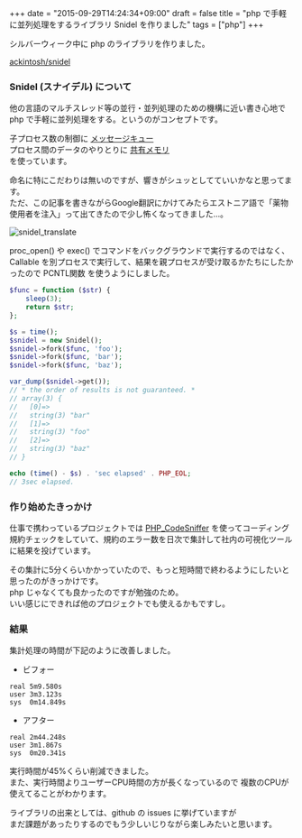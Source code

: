 +++
date = "2015-09-29T14:24:34+09:00"
draft = false
title = "php で手軽に並列処理をするライブラリ Snidel を作りました"
tags = ["php"]
+++

シルバーウィーク中に php のライブラリを作りました。

<!--more-->

<a class="embedly-card" href="https://github.com/ackintosh/snidel">ackintosh/snidel</a>
<script async src="//cdn.embedly.com/widgets/platform.js" charset="UTF-8"></script>

### Snidel (スナイデル) について

他の言語のマルチスレッド等の並行・並列処理のための機構に近い書き心地で
php で手軽に並列処理をする。というのがコンセプトです。


子プロセス数の制御に <a href="http://php.net/manual/ja/function.msg-get-queue.php" target="_blank">メッセージキュー</a>  
プロセス間のデータのやりとりに <a href="http://php.net/manual/ja/ref.shmop.php" target="_blank">共有メモリ</a>  
を使っています。

命名に特にこだわりは無いのですが、響きがシュッとしてていいかなと思ってます。  
ただ、この記事を書きながらGoogle翻訳にかけてみたらエストニア語で「薬物使用者を注入」って出てきたので少し怖くなってきました...。

![snidel_translate](https://dl.dropboxusercontent.com/u/22083548/octopress/snidel_translate.png)

proc_open() や exec() でコマンドをバックグラウンドで実行するのではなく、  
Callable を別プロセスで実行して、結果を親プロセスが受け取るかたちにしたかったので PCNTL関数 を使うようにしました。

```php
$func = function ($str) {
    sleep(3);
    return $str;
};

$s = time();
$snidel = new Snidel();
$snidel->fork($func, 'foo');
$snidel->fork($func, 'bar');
$snidel->fork($func, 'baz');

var_dump($snidel->get());
// * the order of results is not guaranteed. *
// array(3) {
//   [0]=>
//   string(3) "bar"
//   [1]=>
//   string(3) "foo"
//   [2]=>
//   string(3) "baz"
// }

echo (time() - $s) . 'sec elapsed' . PHP_EOL;
// 3sec elapsed.

```

### 作り始めたきっかけ

仕事で携わっているプロジェクトでは <a href="https://github.com/squizlabs/PHP_CodeSniffer" target="_balnk">PHP_CodeSniffer</a> を使ってコーディング規約チェックをしていて、規約のエラー数を日次で集計して社内の可視化ツールに結果を投げています。

その集計に5分くらいかかっていたので、もっと短時間で終わるようにしたいと思ったのがきっかけです。  
php じゃなくても良かったのですが勉強のため。  
いい感じにできれば他のプロジェクトでも使えるかもですし。

### 結果

集計処理の時間が下記のように改善しました。

- ビフォー

```
real 5m9.580s
user 3m3.123s
sys  0m14.849s
```

- アフター

```
real 2m44.248s
user 3m1.867s
sys  0m20.341s
```

実行時間が45%くらい削減できました。  
また、実行時間よりユーザーCPU時間の方が長くなっているので
複数のCPUが使えてることがわかります。

ライブラリの出来としては、github の issues に挙げていますが  
まだ課題があったりするのでもう少しいじりながら楽しみたいと思います。
